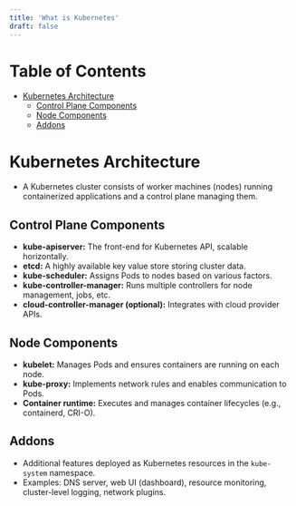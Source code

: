 ```yaml
---
title: 'What is Kubernetes'
draft: false
---
```

# Table of Contents

- [Kubernetes Architecture](#kubernetes-architecture)
	- [Control Plane Components](#control-plane-components)
	- [Node Components](#node-components)
	- [Addons](#addons)

# Kubernetes Architecture

- A Kubernetes cluster consists of worker machines (nodes) running containerized applications and a control plane managing them.

## Control Plane Components

- **kube-apiserver:** The front-end for Kubernetes API, scalable horizontally.
- **etcd:** A highly available key value store storing cluster data.
- **kube-scheduler:** Assigns Pods to nodes based on various factors.
- **kube-controller-manager:** Runs multiple controllers for node management, jobs, etc.
- **cloud-controller-manager (optional):** Integrates with cloud provider APIs.

## Node Components

- **kubelet:** Manages Pods and ensures containers are running on each node.
- **kube-proxy:** Implements network rules and enables communication to Pods.
- **Container runtime:** Executes and manages container lifecycles (e.g., containerd, CRI-O).

## Addons

- Additional features deployed as Kubernetes resources in the `kube-system` namespace.
- Examples: DNS server, web UI (dashboard), resource monitoring, cluster-level logging, network plugins.